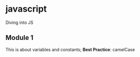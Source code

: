 # javascript
Diving into JS

## Module 1
This is about variables and constants;
**Best Practice**: camelCase
